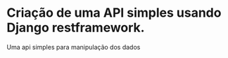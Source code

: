 # Criação de uma API simples usando Django restframework.

Uma api simples para manipulação dos dados
